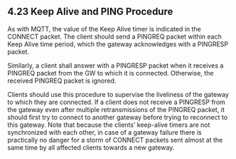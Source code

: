 <!-- transformation-note: left upstream numbering of headings for verification -->
## 4.23 Keep Alive and PING Procedure

As with MQTT, the value of the Keep Alive timer is indicated in the CONNECT packet.
The client should send a PINGREQ packet within each Keep Alive time period, which the gateway acknowledges with a PINGRESP packet.

Similarly, a client shall answer with a PINGRESP packet when it receives a PINGREQ packet from the GW to which it is connected.
Otherwise, the received PINGREQ packet is ignored.

Clients should use this procedure to supervise the liveliness of the gateway to which they are connected.
If a client does not receive a PINGRESP from the gateway even after multiple retransmissions of the PINGREQ packet,
it should first try to connect to another gateway before trying to reconnect to this gateway.
Note that because the clients’ keep-alive timers are not synchronized with each other,
in case of a gateway failure there is practically no danger for a storm of CONNECT packets sent almost at the same time by all affected clients towards a new gateway.
